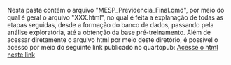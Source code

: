 Nesta pasta contém o arquivo "MESP_Previdencia_Final.qmd", por meio do qual é geral o arquivo "XXX.html", no qual é feita a explanação de todas as etapas seguidas, desde a formação do banco de dados, passando pela análise exploratória, até a obtenção da base pré-treinamento.
Além de acessar diretamente o arquivo html por meio deste diretório, é possível o acesso por meio do seguinte link publicado no quartopub:
[Acesse o html neste link](https://psfleury.quarto.pub/trabalho-final-da-disciplina-de-economia-social---mesp/)
